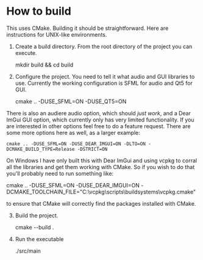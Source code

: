 # How to build

This uses CMake. Building it should be straightforward. Here are instructions for UNIX-like environments.

1. Create a build directory. From the root directory of the project you can execute.

    mkdir build && cd build

2. Configure the project. You need to tell it what audio and GUI libraries to use. Currently the working configuration is SFML for audio and Qt5 for GUI.

    cmake .. -DUSE_SFML=ON -DUSE_QT5=ON

There is also an audiere audio option, which should *just work*, and a Dear ImGui GUI option, which currently only has very limited functionality. If you are interested in other options feel free to do a feature request. There are some more options here as well, as a larger example:

    cmake .. -DUSE_SFML=ON -DUSE_DEAR_IMGUI=ON -DLTO=ON -DCMAKE_BUILD_TYPE=Release -DSTRICT=ON

On Windows I have only built this with Dear ImGui and using vcpkg to corral all the libraries and get them working with CMake. So if you wish to do that you'll probably need to run something like:

   cmake .. -DUSE_SFML=ON -DUSE_DEAR_IMGUI=ON -DCMAKE_TOOLCHAIN_FILE="C:\vcpkg\scripts\buildsystems\vcpkg.cmake"

to ensure that CMake will correctly find the packages installed with CMake.

3. Build the project.

    cmake --build .

4. Run the executable

   ./src/main

